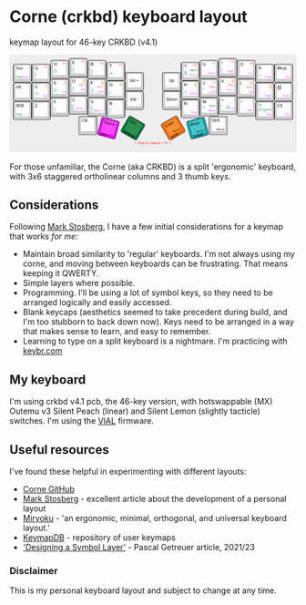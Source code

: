 # Corne (crkbd) keyboard layout

keymap layout for 46-key CRKBD (v4.1)

![overview plan of keymap](./ot-corne-4-1-full-layout.png)

For those unfamiliar, the Corne (aka CRKBD) is a split 'ergonomic' keyboard, with 3x6 staggered ortholinear columns and 3 thumb keys.

## Considerations

Following [Mark Stosberg](https://mark.stosberg.com/markstos-corne-3x5-1-keyboard-layout/), I have a few initial considerations for a keymap that works _for me_:

- Maintain broad similarity to 'regular' keyboards. I'm not always using my corne, and moving between keyboards can be frustrating. That means keeping it QWERTY.
- Simple layers where possible.
- Programming. I'll be using a lot of symbol keys, so they need to be arranged logically and easily accessed.
- Blank keycaps (aesthetics seemed to take precedent during build, and I'm too stubborn to back down now). Keys need to be arranged in a way that makes sense to learn, and easy to remember.
- Learning to type on a split keyboard is a nightmare. I'm practicing with [keybr.com](https://www.keybr.com/)

## My keyboard

I'm using crkbd v4.1 pcb, the 46-key version, with hotswappable (MX) Outemu v3 Silent Peach (linear) and Silent Lemon (slightly tacticle) switches.
I'm using the [VIAL](https://get.vial.today/) firmware.

## Useful resources

I've found these helpful in experimenting with different layouts:

- [Corne GitHub](https://github.com/foostan/crkbd)
- [Mark Stosberg](https://mark.stosberg.com/markstos-corne-3x5-1-keyboard-layout/) - excellent article about the development of a personal layout
- [Miryoku](https://github.com/manna-harbour/miryoku) - 'an ergonomic, minimal, orthogonal, and universal keyboard layout.'
- [KeymapDB](https://keymapdb.com/?keyboard=Corne) - repository of user keymaps
- ['Designing a Symbol Layer'](https://getreuer.info/posts/keyboards/symbol-layer/index.html) - Pascal Getreuer article, 2021/23

### Disclaimer

This is my personal keyboard layout and subject to change at any time.
